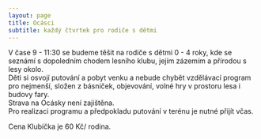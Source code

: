 ```yaml
---
layout: page
title: Ocásci
subtitle: každý čtvrtek pro rodiče s dětmi 
---
```

V čase 9 - 11:30 se budeme těšit na rodiče s dětmi 0 - 4 roky, kde se seznámí s dopoledním chodem lesního klubu, jejím zázemím a přírodou s lesy okolo.  
Děti si osvojí putování a pobyt venku a nebude chybět vzdělávací program pro nejmenší, složen z básniček, objevování, volné hry v prostoru lesa i budovy fary.  
Strava na Ocásky není zajištěna.   
Pro realizaci programu a předpokladu putování v terénu je nutné přijít včas. 

Cena Klubíčka je 60 Kč/ rodina.

